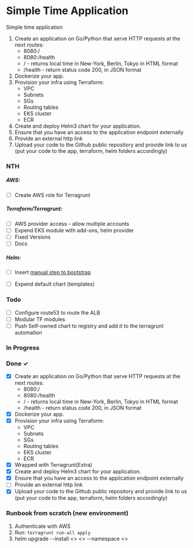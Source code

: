 # Simple Time Application
Simple time application
1) Create an application on Go/Python that serve HTTP requests at the next routes:
   - 8080:/
   - 8080:/health 
   - / - returns local time in New-York, Berlin, Tokyo in HTML format
   - /health - return status code 200, in JSON format
2) Dockerize your app.
3) Provision your infra using Terraform:
   - VPC
   - Subnets
   - SGs
   - Routing tables
   - EKS cluster
   - ECR
4) Create and deploy Helm3 chart for your application.
5) Ensure that you have an access to the application endpoint externally
6) Provide an external http link
7) Upload your code to the Github public repository and provide link to us (put your code to the app, terraform, helm folders accordingly)

### NTH
##### AWS:
- [ ] Create AWS role for Terragrunt

##### Terraform/Terragrunt:
- [ ] AWS provider access - allow multiple accounts
- [ ] Expend EKS module with add-ons, helm provider
- [ ] Fixed Versions
- [ ] Docs

##### Helm:
- [ ] Insert [manual step to bootstrap](https://github.com/aws/eks-charts/tree/master/stable/aws-vpc-cni#adopting-the-existing-aws-node-resources-in-an-eks-cluster)
- [ ] Expend default chart (templates)


### Todo
- [ ] Configure route53 to route the ALB
- [ ] Modular TF modules
- [ ] Push Self-owned chart to registry and add it to the terragrunt automation

### In Progress


### Done ✓
- [X] Create an application on Go/Python that serve HTTP requests at the next routes:
   - 8080:/
   - 8080:/health 
   - / - returns local time in New-York, Berlin, Tokyo in HTML format
   - /health - return status code 200, in JSON format
- [X] Dockerize your app.
- [X] Provision your infra using Terraform:
   - VPC
   - Subnets
   - SGs
   - Routing tables
   - EKS cluster
   - ECR
- [X] Wrapped with Terragrunt(Extra)
- [X] Create and deploy Helm3 chart for your application.
- [X] Ensure that you have an access to the application endpoint externally
- [ ] Provide an external http link
- [X] Upload your code to the Github public repository and provide link to us (put your code to the app, terraform, helm folders accordingly)

### Runbook from scratch (new environment)
1. Authenticate with AWS
2. Run: ```terragrunt run-all apply```
4. helm upgrade --install <<example-release>> <<chart-path>> --namespace <<example-namespace>>